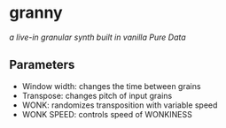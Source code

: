 # granny
*a live-in granular synth built in vanilla Pure Data*

## Parameters
- Window width: changes the time between grains
- Transpose: changes pitch of input grains
- WONK: randomizes transposition with variable speed
- WONK SPEED: controls speed of WONKINESS
